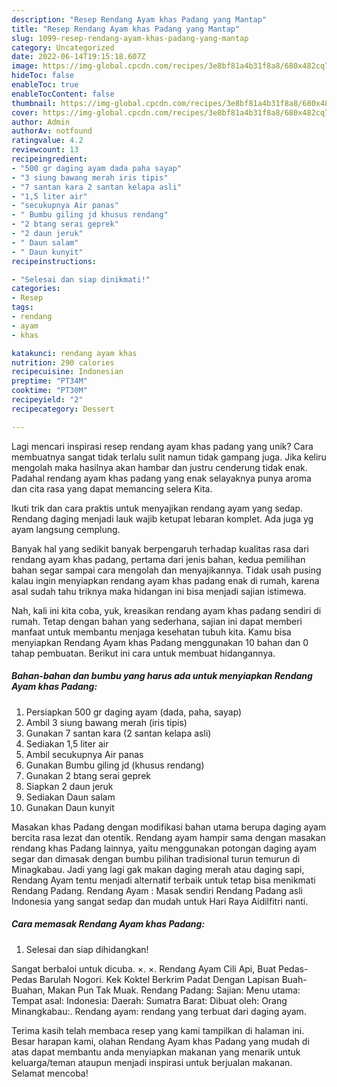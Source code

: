 ```yaml
---
description: "Resep Rendang Ayam khas Padang yang Mantap"
title: "Resep Rendang Ayam khas Padang yang Mantap"
slug: 1099-resep-rendang-ayam-khas-padang-yang-mantap
category: Uncategorized
date: 2022-06-14T19:15:18.607Z
image: https://img-global.cpcdn.com/recipes/3e8bf81a4b31f8a8/680x482cq70/rendang-ayam-khas-padang-foto-resep-utama.jpg
hideToc: false
enableToc: true
enableTocContent: false
thumbnail: https://img-global.cpcdn.com/recipes/3e8bf81a4b31f8a8/680x482cq70/rendang-ayam-khas-padang-foto-resep-utama.jpg
cover: https://img-global.cpcdn.com/recipes/3e8bf81a4b31f8a8/680x482cq70/rendang-ayam-khas-padang-foto-resep-utama.jpg
author: Admin
authorAv: notfound
ratingvalue: 4.2
reviewcount: 13
recipeingredient:
- "500 gr daging ayam dada paha sayap"
- "3 siung bawang merah iris tipis"
- "7 santan kara 2 santan kelapa asli"
- "1,5 liter air"
- "secukupnya Air panas"
- " Bumbu giling jd khusus rendang"
- "2 btang serai geprek"
- "2 daun jeruk"
- " Daun salam"
- " Daun kunyit"
recipeinstructions:

- "Selesai dan siap dinikmati!"
categories:
- Resep
tags:
- rendang
- ayam
- khas

katakunci: rendang ayam khas 
nutrition: 290 calories
recipecuisine: Indonesian
preptime: "PT34M"
cooktime: "PT30M"
recipeyield: "2"
recipecategory: Dessert

---
```





Lagi mencari inspirasi resep rendang ayam khas padang yang unik? Cara membuatnya sangat tidak terlalu sulit namun tidak gampang juga. Jika keliru mengolah maka hasilnya akan hambar dan justru cenderung tidak enak. Padahal rendang ayam khas padang yang enak selayaknya punya aroma dan cita rasa yang dapat memancing selera Kita.





Ikuti trik dan cara praktis untuk menyajikan rendang ayam yang sedap. Rendang daging menjadi lauk wajib ketupat lebaran komplet. Ada juga yg ayam langsung cemplung.

Banyak hal yang sedikit banyak berpengaruh terhadap kualitas rasa dari rendang ayam khas padang, pertama dari jenis bahan, kedua pemilihan bahan segar sampai cara mengolah dan menyajikannya. Tidak usah pusing kalau ingin menyiapkan rendang ayam khas padang enak di rumah, karena asal sudah tahu triknya maka hidangan ini bisa menjadi sajian istimewa.






Nah, kali ini kita coba, yuk, kreasikan rendang ayam khas padang sendiri di rumah. Tetap dengan bahan yang sederhana, sajian ini dapat memberi manfaat untuk membantu menjaga kesehatan tubuh kita. Kamu bisa menyiapkan Rendang Ayam khas Padang menggunakan 10 bahan dan 0 tahap pembuatan. Berikut ini cara untuk membuat hidangannya.

<!--inarticleads1-->

##### Bahan-bahan dan bumbu yang harus ada untuk menyiapkan Rendang Ayam khas Padang:

1. Persiapkan 500 gr daging ayam (dada, paha, sayap)
1. Ambil 3 siung bawang merah (iris tipis)
1. Gunakan 7 santan kara (2 santan kelapa asli)
1. Sediakan 1,5 liter air
1. Ambil secukupnya Air panas
1. Gunakan  Bumbu giling jd (khusus rendang)
1. Gunakan 2 btang serai geprek
1. Siapkan 2 daun jeruk
1. Sediakan  Daun salam
1. Gunakan  Daun kunyit


Masakan khas Padang dengan modifikasi bahan utama berupa daging ayam bercita rasa lezat dan otentik. Rendang ayam hampir sama dengan masakan rendang khas Padang lainnya, yaitu menggunakan potongan daging ayam segar dan dimasak dengan bumbu pilihan tradisional turun temurun di Minagkabau. Jadi yang lagi gak makan daging merah atau daging sapi, Rendang Ayam tentu menjadi alternatif terbaik untuk tetap bisa menikmati Rendang Padang. Rendang Ayam : Masak sendiri Rendang Padang asli Indonesia yang sangat sedap dan mudah untuk Hari Raya Aidilfitri nanti. 

<!--inarticleads2-->

##### Cara memasak Rendang Ayam khas Padang:


1. Selesai dan siap dihidangkan!

Sangat berbaloi untuk dicuba. ×. ×. Rendang Ayam Cili Api, Buat Pedas-Pedas Barulah Nogori. Kek Koktel Berkrim Padat Dengan Lapisan Buah-Buahan, Makan Pun Tak Muak. Rendang Padang: Sajian: Menu utama: Tempat asal: Indonesia: Daerah: Sumatra Barat: Dibuat oleh: Orang Minangkabau:. Rendang ayam: rendang yang terbuat dari daging ayam. 

Terima kasih telah membaca resep yang kami tampilkan di halaman ini. Besar harapan kami, olahan Rendang Ayam khas Padang yang mudah di atas dapat membantu anda menyiapkan makanan yang menarik untuk keluarga/teman ataupun menjadi inspirasi untuk berjualan makanan. Selamat mencoba!
